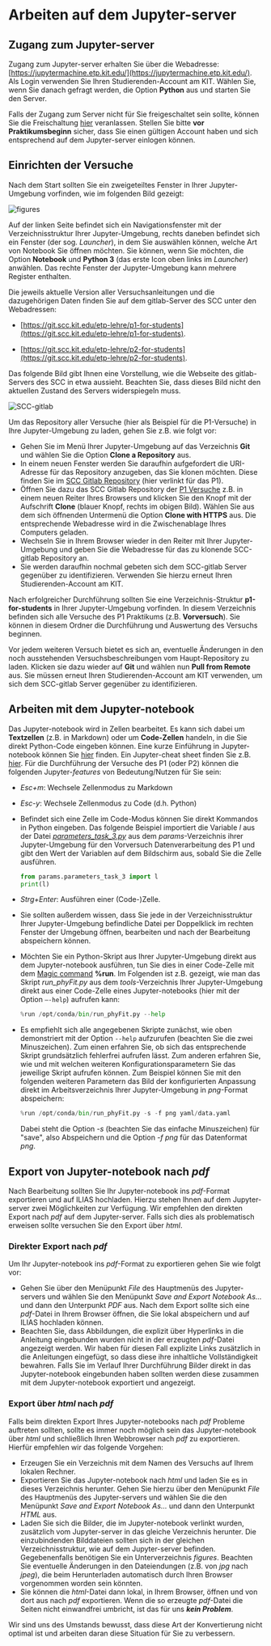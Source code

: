 # Arbeiten auf dem Jupyter-server

## Zugang zum Jupyter-server

Zugang zum Jupyter-server erhalten Sie über die Webadresse: [https://jupytermachine.etp.kit.edu/](https://jupytermachine.etp.kit.edu/). Als Login verwenden Sie Ihren Studierenden-Account am KIT. Wählen Sie, wenn Sie danach gefragt werden, die Option **Python** aus und starten Sie den Server. 

Falls der Zugang zum Server nicht für Sie freigeschaltet sein sollte, können Sie die Freischaltung [hier](https://comp.physik.kit.edu/Account/) veranlassen. Stellen Sie bitte **vor Praktikumsbeginn** sicher, dass Sie einen gültigen Account haben und sich entsprechend auf dem Jupyter-server einlogen können. 

## Einrichten der Versuche

Nach dem Start sollten Sie ein zweigeteiltes Fenster in Ihrer Jupyter-Umgebung vorfinden, wie im folgenden Bild gezeigt: 

<img src="./figures/JupyterAccount.png" alt="figures" style="zoom:100%;" />

Auf der linken Seite befindet sich ein Navigationsfenster mit der Verzeichnisstruktur Ihrer Jupyter-Umgebung, rechts daneben befindet sich ein Fenster (der sog. *Launcher*), in dem Sie auswählen können, welche Art von Notebook Sie öffnen möchten. Sie können, wenn Sie möchten, die Option **Notebook** und **Python 3** (das erste Icon oben links im *Launcher*) anwählen. Das rechte Fenster der Jupyter-Umgebung kann mehrere Register enthalten.  

Die jeweils aktuelle Version aller Versuchsanleitungen und die dazugehörigen Daten finden Sie auf dem gitlab-Server des SCC unter den Webadressen: 

* [https://git.scc.kit.edu/etp-lehre/p1-for-students](https://git.scc.kit.edu/etp-lehre/p1-for-students). 

* [https://git.scc.kit.edu/etp-lehre/p2-for-students](https://git.scc.kit.edu/etp-lehre/p2-for-students). 

Das folgende Bild gibt Ihnen eine Vorstellung, wie die Webseite des gitlab-Servers des SCC in etwa aussieht. Beachten Sie, dass dieses Bild nicht den aktuellen Zustand des Servers widerspiegeln muss.  

![SCC-gitlab](./figures/scc_gitlab.png)

Um das Repository aller Versuche (hier als Beispiel für die P1-Versuche) in Ihre Jupyter-Umgebung zu laden, gehen Sie z.B. wie folgt vor:

- Gehen Sie im Menü Ihrer Jupyter-Umgebung auf das Verzeichnis **Git** und wählen Sie die Option **Clone a Repository** aus.
- In einem neuen Fenster werden Sie daraufhin aufgefordert die URI-Adresse für das Repository anzugeben, das Sie klonen möchten. Diese finden Sie im [SCC Gitlab Repository](https://git.scc.kit.edu/etp-lehre/p1-for-students) (hier verlinkt für das P1).
- Öffnen Sie dazu das SCC Gitlab Repository der [P1 Versuche](https://git.scc.kit.edu/etp-lehre/p1-for-students) z.B. in einem neuen Reiter Ihres Browsers und klicken Sie den Knopf mit der Aufschrift **Clone** (blauer Knopf, rechts im obigen Bild). Wählen Sie aus dem sich öffnenden Untermenü die Option **Clone with HTTPS** aus. Die entsprechende Webadresse wird in die Zwischenablage Ihres Computers geladen.
- Wechseln Sie in Ihrem Browser wieder in den Reiter mit Ihrer Jupyter-Umgebung und geben Sie die Webadresse für das zu klonende SCC-gitlab Repository an. 
- Sie werden daraufhin nochmal gebeten sich dem SCC-gitlab Server gegenüber zu identifizieren. Verwenden Sie hierzu erneut Ihren Studierenden-Account am KIT. 

Nach erfolgreicher Durchführung sollten Sie eine Verzeichnis-Struktur **p1-for-students** in Ihrer Jupyter-Umgebung vorfinden. In diesem Verzeichnis befinden sich alle Versuche des P1 Praktikums (z.B. **Vorversuch**). Sie können in diesem Ordner die Durchführung und Auswertung des Versuchs beginnen.

Vor jedem weiteren Versuch bietet es sich an, eventuelle Änderungen in den noch ausstehenden Versuchsbeschreibungen vom Haupt-Repository zu laden. Klicken sie dazu wieder auf **Git** und wählen nun **Pull from Remote** aus. Sie müssen erneut Ihren Studierenden-Account am KIT verwenden, um sich dem  SCC-gitlab Server gegenüber zu identifizieren.

## Arbeiten mit dem Jupyter-notebook

Das Jupyter-notebook wird in Zellen bearbeitet. Es kann sich dabei um **Textzellen** (z.B. in Markdown) oder um **Code-Zellen** handeln, in die Sie direkt Python-Code eingeben können. Eine kurze Einführung in Jupyter-notebook können Sie [hier](https://www-ekp.physik.uni-karlsruhe.de/~quast/jupyter/jupyterTutorial.html) finden. Ein Jupyter-cheat sheet finden Sie z.B. [hier](https://www.edureka.co/blog/wp-content/uploads/2018/10/Jupyter_Notebook_CheatSheet_Edureka.pdf). Für die Durchführung der Versuche des P1 (oder P2) können die folgenden Jupyter-*features* von Bedeutung/Nutzen für Sie sein: 

- *Esc+m*: Wechsele Zellenmodus zu Markdown

- *Esc-y*: Wechsele Zellenmodus zu Code (d.h. Python)

- Befindet sich eine Zelle im Code-Modus können Sie direkt Kommandos in Python eingeben. Das folgende Beispiel importiert die Variable $l$ aus der Datei [*parameters_task_3.py*](https://git.scc.kit.edu/etp-lehre/p1-for-students/-/blob/main/Vorversuch/params/parameters_task_3.py) aus dem *params*-Verzeichnis ihrer Jupyter-Umgebung für den Vorversuch Datenverarbeitung des P1 und gibt den Wert der Variablen auf dem Bildschirm aus, sobald Sie die Zelle ausführen. 

  ```python
  from params.parameters_task_3 import l
  print(l)
  ```

- *Strg+Enter*: Ausführen einer (Code-)Zelle.

- Sie sollten außerdem wissen, dass Sie jede in der Verzeichnisstruktur Ihrer Jupyter-Umgebung befindliche Datei per Doppelklick im rechten Fenster der Umgebung öffnen, bearbeiten und nach der Bearbeitung abspeichern können. 

- Möchten Sie ein Python-Skript aus Ihrer Jupyter-Umgebung direkt aus dem Jupyter-notebook ausführen, tun Sie dies in einer Code-Zelle mit dem  [Magic command](https://ipython.readthedocs.io/en/stable/interactive/magics.html) **%run**. Im Folgenden ist z.B. gezeigt, wie man das Skript *run_phyFit.py* aus dem *tools*-Verzeichnis Ihrer Jupyter-Umgebung direkt aus einer Code-Zelle eines Jupyter-notebooks (hier mit der Option `–-help`) aufrufen kann: 

  ```python
  %run /opt/conda/bin/run_phyFit.py --help
  ```

- Es empfiehlt sich alle angegebenen Skripte zunächst, wie oben demonstriert mit der Option `--help` aufzurufen (beachten Sie die zwei Minuszeichen). Zum einen erfahren Sie, ob sich das entsprechende Skript grundsätzlich fehlerfrei aufrufen lässt. Zum anderen erfahren Sie, wie und mit welchen weiteren Konfigurationsparametern Sie das jeweilige Skript aufrufen können. Zum Beispiel können Sie mit den folgenden weiteren Parametern das Bild der konfigurierten Anpassung direkt im Arbeitsverzeichnis Ihrer Jupyter-Umgebung in *png*-Format abspeichern:

  ```python
  %run /opt/conda/bin/run_phyFit.py -s -f png yaml/data.yaml
  ```

  Dabei steht die Option *-s* (beachten Sie das einfache Minuszeichen) für "save", also Abspeichern und die Option *-f png* für das Datenformat *png*.   

## Export von Jupyter-notebook nach *pdf*

Nach Bearbeitung sollten Sie Ihr Jupyter-notebook ins *pdf*-Format exportieren und auf ILIAS hochladen. Hierzu stehen Ihnen auf dem Jupyter-server zwei Möglichkeiten zur Verfügung. Wir empfehlen den direkten Export nach *pdf* auf dem Jupyter-server. Falls sich dies als problematisch erweisen sollte versuchen Sie den Export über *html*.  

### Direkter Export nach *pdf*

Um Ihr Jupyter-notebook ins *pdf*-Format zu exportieren gehen Sie wie folgt vor: 

- Gehen Sie über den Menüpunkt *File* des Hauptmenüs des Jupyter-servers und wählen Sie den Menüpunkt *Save and Export Notebook As…* und dann den Unterpunkt *PDF* aus. Nach dem Export sollte sich eine *pdf*-Datei in Ihrem Browser öffnen, die Sie lokal abspeichern und auf ILIAS hochladen können. 
- Beachten Sie, dass Abbildungen, die explizit über Hyperlinks in die Anleitung eingebunden wurden nicht in der erzeugten *pdf*-Datei angezeigt werden. Wir haben für diesen Fall explizite Links zusätzlich in die Anleitungen eingefügt, so dass diese ihre inhaltliche Vollständigkeit bewahren. Falls Sie im Verlauf Ihrer Durchführung Bilder direkt in das Jupyter-notebook eingebunden haben sollten werden diese zusammen mit dem Jupyter-notebook exportiert und angezeigt.

### Export über *html* nach *pdf*

Falls beim direkten Export Ihres Jupyter-notebooks nach *pdf* Probleme auftreten sollten, sollte es immer noch möglich sein das Jupyter-notebook über *html* und schließlich Ihren Webbrowser nach *pdf* zu exportieren. Hierfür empfehlen wir das folgende Vorgehen: 

- Erzeugen Sie ein Verzeichnis mit dem Namen des Versuchs auf Ihrem lokalen Rechner.
- Exportieren Sie das Jupyter-notebook nach *html* und laden Sie es in dieses Verzeichnis herunter. Gehen Sie hierzu über den Menüpunkt *File* des Hauptmenüs des Jupyter-servers und wählen Sie die den Menüpunkt *Save and Export Notebook As…* und dann den Unterpunkt *HTML* aus. 
- Laden Sie sich die Bilder, die im Jupyter-notebook verlinkt wurden, zusätzlich vom Jupyter-server in das gleiche Verzeichnis herunter. Die einzubindenden Bilddateien sollten sich in der gleichen Verzeichnisstruktur, wie auf dem Jupyter-server befinden. Gegebenenfalls benötigen Sie ein Unterverzeichnis *figures*. Beachten Sie eventuelle Änderungen in den Dateiendungen (z.B. von *jpg* nach *jpeg*), die beim Herunterladen automatisch durch Ihren Browser vorgenommen worden sein könnten. 
- Sie können die *html*-Datei dann lokal, in Ihrem Browser, öffnen und von dort aus nach *pdf* exportieren. Wenn die so erzeugte *pdf*-Datei die Seiten nicht einwandfrei umbricht, ist das für uns ***kein Problem***.   

Wir sind uns des Umstands bewusst, dass diese Art der Konvertierung nicht optimal ist und arbeiten daran diese Situation für Sie zu verbessern.
